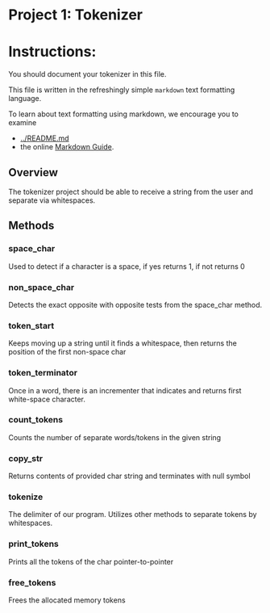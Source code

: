 Project 1: Tokenizer
====================
# Instructions:

You should document your tokenizer in this file.

This file is written in the refreshingly simple `markdown` text
formatting language.

To learn about text formatting using markdown, we encourage you to examine 
 - [../README.md](../README.md)
 - the online [Markdown Guide](https://www.markdownguide.org/).

## **Overview**
The tokenizer project should be able to receive a string from the user
and separate via whitespaces.

## Methods

### space_char

Used to detect if a character is a space, if yes returns 1, if not returns 0

### non_space_char

Detects the exact opposite with opposite tests from the space_char method.

### token_start

Keeps moving up a string until it finds a whitespace, then returns the
position of the first non-space char

### token_terminator

Once in a word, there is an incrementer that indicates and returns first
white-space character.

### count_tokens

Counts the number of separate words/tokens in the given string

### copy_str

Returns contents of provided char string and terminates with null symbol

### tokenize

The delimiter of our program. Utilizes other methods to separate tokens by
whitespaces.

### print_tokens

Prints all the tokens of the char pointer-to-pointer

### free_tokens

Frees the allocated memory tokens
